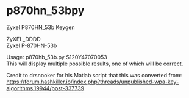# p870hn_53bpy
Zyxel P870HN_53b Keygen

ZyXEL_DDDD \
Zyxel P-870HN-53b

Usage: p870hb_53b.py S120Y47070053 \
This will display multiple possible results, one of which will be correct. 

Credit to drsnooker for his Matlab script that this was converted from: https://forum.hashkiller.io/index.php?threads/unpublished-wpa-key-algorithms.19944/post-337739
